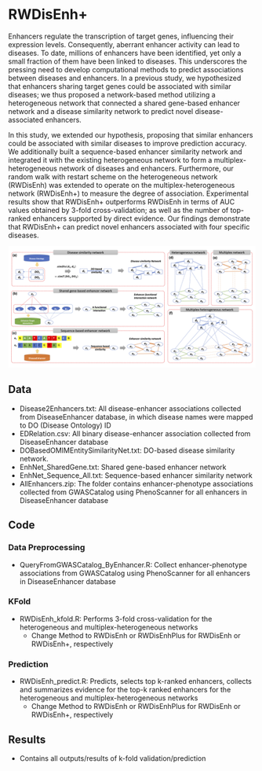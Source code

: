 # RWDisEnh+
Enhancers regulate the transcription of target genes, influencing their expression levels. Consequently, aberrant enhancer activity can lead to diseases. To date, millions of enhancers have been identified, yet only a small fraction of them have been linked to diseases. This underscores the pressing need to develop computational methods to predict associations between diseases and enhancers. In a previous study, we hypothesized that enhancers sharing target genes could be associated with similar diseases; we thus proposed a network-based method utilizing a heterogeneous network that connected a shared gene-based enhancer network and a disease similarity network to predict novel disease-associated enhancers. 

In this study, we extended our hypothesis, proposing that similar enhancers could be associated with similar diseases to improve prediction accuracy. We additionally built a sequence-based enhancer similarity network and integrated it with the existing heterogeneous network to form a multiplex-heterogeneous network of diseases and enhancers. Furthermore, our random walk with restart scheme on the heterogeneous network (RWDisEnh) was extended to operate on the multiplex-heterogeneous network (RWDisEnh+) to measure the degree of association. Experimental results show that RWDisEnh+ outperforms RWDisEnh in terms of AUC values obtained by 3-fold cross-validation; as well as the number of top-ranked enhancers supported by direct evidence. Our findings demonstrate that RWDisEnh+ can predict novel enhancers associated with four specific diseases.

![Construction of networks of diseases and enhancers](https://github.com/hauldhut/RWDisEnh/blob/main/Figure1.png)

## Data
* Disease2Enhancers.txt: All disease-enhancer associations collected from DiseaseEnhancer database, in which disease names were mapped to DO (Disease Ontology) ID
* EDRelation.csv: All binary disease-enhancer association collected from DiseaseEnhancer database
* DOBasedOMIMEntitySimilarityNet.txt: DO-based disease similarity network.
* EnhNet_SharedGene.txt: Shared gene-based enhancer network
* EnhNet_Sequence_All.txt: Sequence-based enhancer similarity network
* AllEnhancers.zip: The folder contains enhancer-phenotype associations collected from GWASCatalog using PhenoScanner for all enhancers in DiseaseEnhancer database 

## Code
### Data Preprocessing
* QueryFromGWASCatalog_ByEnhancer.R: Collect enhancer-phenotype associations from GWASCatalog using PhenoScanner for all enhancers in DiseaseEnhancer database
### KFold
* RWDisEnh_kfold.R: Performs 3-fold cross-validation for the heterogeneous and multiplex-heterogeneous networks  
  * Change Method to RWDisEnh or RWDisEnhPlus for RWDisEnh or RWDisEnh+, respectively
### Prediction
* RWDisEnh_predict.R: Predicts, selects top k-ranked enhancers, collects and summarizes evidence for the top-k ranked enhancers for the heterogeneous and multiplex-heterogeneous networks
  * Change Method to RWDisEnh or RWDisEnhPlus for RWDisEnh or RWDisEnh+, respectively



## Results
* Contains all outputs/results of k-fold validation/prediction


